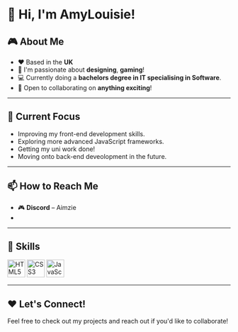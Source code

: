 # 👋 Hi, I'm AmyLouisie!

## 🎮 About Me
- ❤️ Based in the **UK**
- 🌸 I'm passionate about **designing**, **gaming**! 
- 💻 Currently doing a **bachelors degree in IT specialising in Software**.  
- 🤝 Open to collaborating on **anything exciting**!  

---

## 🚀 Current Focus
- Improving my front-end development skills.  
- Exploring more advanced JavaScript frameworks.
- Getting my uni work done!
- Moving onto back-end deveolopment in the future.

---

## 📫 How to Reach Me  
- 🎮 **Discord** – Aimzie
- 

---

## 🌟 Skills
<p>
  <img src="https://cdn.jsdelivr.net/gh/devicons/devicon/icons/html5/html5-original.svg" width="40" height="40" alt="HTML5" />
  <img src="https://cdn.jsdelivr.net/gh/devicons/devicon/icons/css3/css3-original.svg" width="40" height="40" alt="CSS3" />
  <img src="https://cdn.jsdelivr.net/gh/devicons/devicon/icons/javascript/javascript-original.svg" width="40" height="40" alt="JavaScript" />
</p>

---

## ❤️ Let's Connect!
Feel free to check out my projects and reach out if you'd like to collaborate!  
